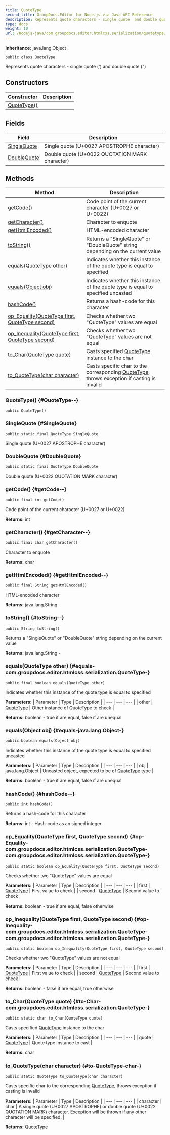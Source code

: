 ```yaml
---
title: QuoteType
second_title: GroupDocs.Editor for Node.js via Java API Reference
description: Represents quote characters - single quote  and double quote
type: docs
weight: 10
url: /nodejs-java/com.groupdocs.editor.htmlcss.serialization/quotetype/
---
```

**Inheritance:**
java.lang.Object
```
public class QuoteType
```

Represents quote characters - single quote (') and double quote (")
## Constructors

| Constructor | Description |
| --- | --- |
| [QuoteType()](#QuoteType--) |  |
## Fields

| Field | Description |
| --- | --- |
| [SingleQuote](#SingleQuote) | Single quote (U+0027 APOSTROPHE character) |
| [DoubleQuote](#DoubleQuote) | Double quote (U+0022 QUOTATION MARK character) |
## Methods

| Method | Description |
| --- | --- |
| [getCode()](#getCode--) | Code point of the current character (U+0027 or U+0022) |
| [getCharacter()](#getCharacter--) | Character to enquote |
| [getHtmlEncoded()](#getHtmlEncoded--) | HTML-encoded character |
| [toString()](#toString--) | Returns a "SingleQuote" or "DoubleQuote" string depending on the current value |
| [equals(QuoteType other)](#equals-com.groupdocs.editor.htmlcss.serialization.QuoteType-) | Indicates whether this instance of the quote type is equal to specified |
| [equals(Object obj)](#equals-java.lang.Object-) | Indicates whether this instance of the quote type is equal to specified uncasted |
| [hashCode()](#hashCode--) | Returns a hash-code for this character |
| [op_Equality(QuoteType first, QuoteType second)](#op-Equality-com.groupdocs.editor.htmlcss.serialization.QuoteType-com.groupdocs.editor.htmlcss.serialization.QuoteType-) | Checks whether two "QuoteType" values are equal |
| [op_Inequality(QuoteType first, QuoteType second)](#op-Inequality-com.groupdocs.editor.htmlcss.serialization.QuoteType-com.groupdocs.editor.htmlcss.serialization.QuoteType-) | Checks whether two "QuoteType" values are not equal |
| [to_Char(QuoteType quote)](#to-Char-com.groupdocs.editor.htmlcss.serialization.QuoteType-) | Casts specified [QuoteType](../../com.groupdocs.editor.htmlcss.serialization/quotetype) instance to the char |
| [to_QuoteType(char character)](#to-QuoteType-char-) | Casts specific char to the corresponding [QuoteType](../../com.groupdocs.editor.htmlcss.serialization/quotetype), throws exception if casting is invalid |
### QuoteType() {#QuoteType--}
```
public QuoteType()
```


### SingleQuote {#SingleQuote}
```
public static final QuoteType SingleQuote
```


Single quote (U+0027 APOSTROPHE character)

### DoubleQuote {#DoubleQuote}
```
public static final QuoteType DoubleQuote
```


Double quote (U+0022 QUOTATION MARK character)

### getCode() {#getCode--}
```
public final int getCode()
```


Code point of the current character (U+0027 or U+0022)

**Returns:**
int
### getCharacter() {#getCharacter--}
```
public final char getCharacter()
```


Character to enquote

**Returns:**
char
### getHtmlEncoded() {#getHtmlEncoded--}
```
public final String getHtmlEncoded()
```


HTML-encoded character

**Returns:**
java.lang.String
### toString() {#toString--}
```
public String toString()
```


Returns a "SingleQuote" or "DoubleQuote" string depending on the current value

**Returns:**
java.lang.String - 
### equals(QuoteType other) {#equals-com.groupdocs.editor.htmlcss.serialization.QuoteType-}
```
public final boolean equals(QuoteType other)
```


Indicates whether this instance of the quote type is equal to specified

**Parameters:**
| Parameter | Type | Description |
| --- | --- | --- |
| other | [QuoteType](../../com.groupdocs.editor.htmlcss.serialization/quotetype) | Other instance of QuoteType to check |

**Returns:**
boolean - true if are equal, false if are unequal
### equals(Object obj) {#equals-java.lang.Object-}
```
public boolean equals(Object obj)
```


Indicates whether this instance of the quote type is equal to specified uncasted

**Parameters:**
| Parameter | Type | Description |
| --- | --- | --- |
| obj | java.lang.Object | Uncasted object, expected to be of [QuoteType](../../com.groupdocs.editor.htmlcss.serialization/quotetype) type |

**Returns:**
boolean - true if are equal, false if are unequal
### hashCode() {#hashCode--}
```
public int hashCode()
```


Returns a hash-code for this character

**Returns:**
int - Hash-code as an signed integer
### op_Equality(QuoteType first, QuoteType second) {#op-Equality-com.groupdocs.editor.htmlcss.serialization.QuoteType-com.groupdocs.editor.htmlcss.serialization.QuoteType-}
```
public static boolean op_Equality(QuoteType first, QuoteType second)
```


Checks whether two "QuoteType" values are equal

**Parameters:**
| Parameter | Type | Description |
| --- | --- | --- |
| first | [QuoteType](../../com.groupdocs.editor.htmlcss.serialization/quotetype) | First value to check |
| second | [QuoteType](../../com.groupdocs.editor.htmlcss.serialization/quotetype) | Second value to check |

**Returns:**
boolean - true if are equal, false otherwise
### op_Inequality(QuoteType first, QuoteType second) {#op-Inequality-com.groupdocs.editor.htmlcss.serialization.QuoteType-com.groupdocs.editor.htmlcss.serialization.QuoteType-}
```
public static boolean op_Inequality(QuoteType first, QuoteType second)
```


Checks whether two "QuoteType" values are not equal

**Parameters:**
| Parameter | Type | Description |
| --- | --- | --- |
| first | [QuoteType](../../com.groupdocs.editor.htmlcss.serialization/quotetype) | First value to check |
| second | [QuoteType](../../com.groupdocs.editor.htmlcss.serialization/quotetype) | Second value to check |

**Returns:**
boolean - false if are equal, true otherwise
### to_Char(QuoteType quote) {#to-Char-com.groupdocs.editor.htmlcss.serialization.QuoteType-}
```
public static char to_Char(QuoteType quote)
```


Casts specified [QuoteType](../../com.groupdocs.editor.htmlcss.serialization/quotetype) instance to the char

**Parameters:**
| Parameter | Type | Description |
| --- | --- | --- |
| quote | [QuoteType](../../com.groupdocs.editor.htmlcss.serialization/quotetype) | Quote type instance to cast |

**Returns:**
char
### to_QuoteType(char character) {#to-QuoteType-char-}
```
public static QuoteType to_QuoteType(char character)
```


Casts specific char to the corresponding [QuoteType](../../com.groupdocs.editor.htmlcss.serialization/quotetype), throws exception if casting is invalid

**Parameters:**
| Parameter | Type | Description |
| --- | --- | --- |
| character | char | A single quote (U+0027 APOSTROPHE) or double quote (U+0022 QUOTATION MARK) character. Exception will be thrown if any other character will be specified. |

**Returns:**
[QuoteType](../../com.groupdocs.editor.htmlcss.serialization/quotetype)
